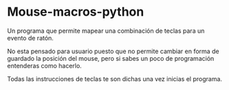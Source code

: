 # Mouse-macros-python
 
Un programa que permite mapear una combinación de teclas para un evento de ratón.

No esta pensado para usuario puesto que no permite cambiar en forma de guardado la posición del mouse, pero si sabes un poco de programación entenderas como hacerlo.

Todas las instrucciones de teclas te son dichas una vez inicias el programa.

